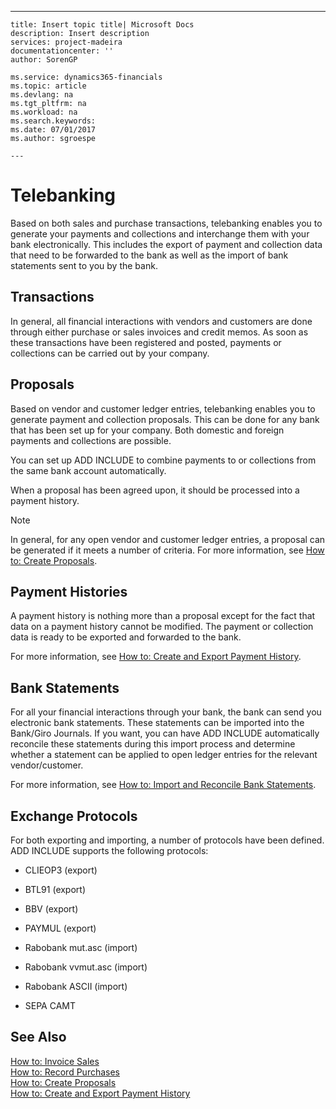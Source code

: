 ---
    title: Insert topic title| Microsoft Docs
    description: Insert description
    services: project-madeira
    documentationcenter: ''
    author: SorenGP

    ms.service: dynamics365-financials
    ms.topic: article
    ms.devlang: na
    ms.tgt_pltfrm: na
    ms.workload: na
    ms.search.keywords:
    ms.date: 07/01/2017
    ms.author: sgroespe

    ---
# Telebanking
Based on both sales and purchase transactions, telebanking enables you to generate your payments and collections and interchange them with your bank electronically. This includes the export of payment and collection data that need to be forwarded to the bank as well as the import of bank statements sent to you by the bank.  
  
## Transactions  
 In general, all financial interactions with vendors and customers are done through either purchase or sales invoices and credit memos. As soon as these transactions have been registered and posted, payments or collections can be carried out by your company.  
  
## Proposals  
 Based on vendor and customer ledger entries, telebanking enables you to generate payment and collection proposals. This can be done for any bank that has been set up for your company. Both domestic and foreign payments and collections are possible.  
  
 You can set up ADD INCLUDE<!--[!INCLUDE[navnow](../../includes/navnow_md.md)]--> to combine payments to or collections from the same bank account automatically.  
  
 When a proposal has been agreed upon, it should be processed into a payment history.  
  
> [!NOTE]  
>  In general, for any open vendor and customer ledger entries, a proposal can be generated if it meets a number of criteria. For more information, see [How to: Create Proposals](../how-to-create-proposals.md).  
  
## Payment Histories  
 A payment history is nothing more than a proposal except for the fact that data on a payment history cannot be modified. The payment or collection data is ready to be exported and forwarded to the bank.  
  
 For more information, see [How to: Create and Export Payment History](../how-to-create-and-export-payment-history.md).  
  
## Bank Statements  
 For all your financial interactions through your bank, the bank can send you electronic bank statements. These statements can be imported into the Bank\/Giro Journals. If you want, you can have ADD INCLUDE<!--[!INCLUDE[navnow](../../includes/navnow_md.md)]--> automatically reconcile these statements during this import process and determine whether a statement can be applied to open ledger entries for the relevant vendor\/customer.  
  
 For more information, see [How to: Import and Reconcile Bank Statements](../how-to-import-and-reconcile-bank-statements.md).  
  
## Exchange Protocols  
 For both exporting and importing, a number of protocols have been defined. ADD INCLUDE<!--[!INCLUDE[navnow](../../includes/navnow_md.md)]--> supports the following protocols:  
  
-   CLIEOP3 \(export\)  
  
-   BTL91 \(export\)  
  
-   BBV \(export\)  
  
-   PAYMUL \(export\)  
  
-   Rabobank mut.asc \(import\)  
  
-   Rabobank vvmut.asc \(import\)  
  
-   Rabobank ASCII \(import\)  
  
-   SEPA CAMT  
  
## See Also  
 [How to: Invoice Sales](../how-to-invoice-sales.md)   
 [How to: Record Purchases](../how-to-record-purchases.md)   
 [How to: Create Proposals](../how-to-create-proposals.md)   
 [How to: Create and Export Payment History](../how-to-create-and-export-payment-history.md)